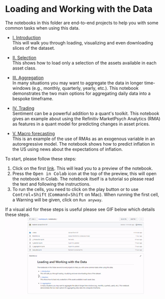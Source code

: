 # Loading and Working with the Data

The notebooks in this folder are end-to-end projects to help you with some common tasks when using this data.

* [I. Introduction](https://github.com/marketpsych/marketpsych/blob/main/notebooks/i_introduction.ipynb)  
    This will walk you through loading, visualizing and even downloading slices of the dataset.

* [II. Selection](https://github.com/marketpsych/marketpsych/blob/main/notebooks/ii_selection.ipynb)  
    This shows how to load only a selection of the assets available in each asset class.

* [III. Aggregation](https://github.com/marketpsych/marketpsych/blob/main/notebooks/iii_aggregation.ipynb)  
    In many situations you may want to aggregate the data in longer time-windows (e.g., monthly, quarterly, yearly, etc.). This notebook demonstrates the two main options for aggregating daily data into a bespoke timeframe.

* [IV. Trading](https://github.com/marketpsych/marketpsych/blob/main/notebooks/iv_trading.ipynb)  
    Sentiment can be a powerful addition to a quant's toolkit. This notebook gives an example about using the Refinitiv MarketPsych Analytics (RMA) as features in a quant model for predicting changes in asset prices.

* [V. Macro forecasting](https://github.com/marketpsych/marketpsych/blob/main/notebooks/v_USInflationForecast.ipynb)  
    This is an example of the use of RMAs as an exogenous variable in an autoregressive model. The notebook shows how to predict inflation in the US using news about the expectations of inflation.

To start, please follow these steps:

1. Click on the first [link](https://github.com/marketpsych/marketpsych/blob/main/notebooks/i_introduction.ipynb). This will lead you to a preview of the notebook. 
2. Press the <kbd>Open in Colab</kbd> icon at the top of the preview, this will open the notebook in Colab. The notebook itself is a tutorial so please read the text and following the instructions. 
3. To run the cells, you need to click on the play button or to use <kbd>Control</kbd>+<kbd>Shift</kbd> (<kbd>Command</kbd>+<kbd>Shift</kbd> on Mac). When running the first cell, a Warning will be given, click on `Run anyway`. 

If a visual aid for these steps is useful please see GIF below which details these steps.
![company_search](./.videos/OpeningColabVid.gif)




